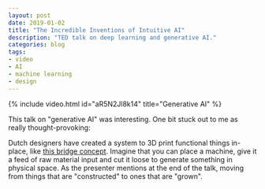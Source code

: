 ```yaml
---
layout: post
date: 2019-01-02
title: "The Incredible Inventions of Intuitive AI"
description: "TED talk on deep learning and generative AI."
categories: blog
tags:
- video
- AI
- machine learning
- design
---
```


{% include video.html id="aR5N2Jl8k14" title="Generative AI" %}

This talk on "generative AI" was interesting. One bit stuck out to me as really thought-provoking:

Dutch designers have created a system to 3D print functional things in-place, like [this bridge concept](https://www.popsci.com/bridge-printer "3D printed bridge"). Imagine that you can place a machine, give it a feed of raw material input and cut it loose to generate something in physical space. As the presenter mentions at the end of the talk, moving from things that are "constructed" to ones that are "grown".
